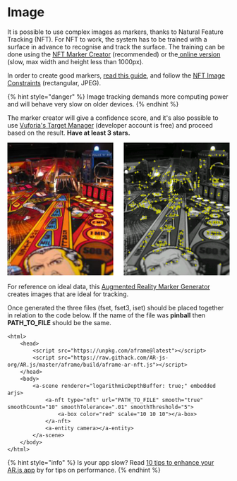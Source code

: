 # Image

It is possible to use complex images as markers, thanks to Natural Feature Tracking \(NFT\). For NFT to work, the system has to be trained with a surface in advance to recognise and track the surface. The training can be done using the [NFT Marker Creator](https://github.com/Carnaux/NFT-Marker-Creator) \(recommended\) or the[ online  version](https://carnaux.github.io/NFT-Marker-Creator/) \(slow, max width and height less than 1000px\). 

In order to create good markers, [read this guide](https://github.com/Carnaux/NFT-Marker-Creator/wiki/Creating-good-markers), and follow the [NFT Image Constraints](https://github.com/kalwalt/jsartoolkit5/blob/fixing-nft/doc/NFT_image_constraints.md) \(rectangular, JPEG\).

{% hint style="danger" %}
Image tracking demands more computing power and will behave very slow on older devices.
{% endhint %}

The marker creator will give a confidence score, and it's also possible to use  [Vuforia's Target Manager](https://developer.vuforia.com/) \(developer account is free\) and proceed based on the result. **Have at least 3 stars.**

![This image has lots of unique features!](../../../.gitbook/assets/vuforia%20%283%29.jpg)

For reference on ideal data, this [Augmented Reality Marker Generator](http://www.brosvision.com/ar-marker-generator/) creates images that are ideal for tracking.

Once generated the three files \(fset, fset3, iset\) should be placed together in relation to the code below. If the name of the file was **pinball** then **PATH\_TO\_FILE** should be the same.

```markup
<html>
	<head>
		<script src="https://unpkg.com/aframe@latest"></script>
		<script src="https://raw.githack.com/AR-js-org/AR.js/master/aframe/build/aframe-ar-nft.js"></script>
	</head>
	<body>
		<a-scene renderer="logarithmicDepthBuffer: true;" embedded arjs>
			<a-nft type="nft" url="PATH_TO_FILE" smooth="true" smoothCount="10" smoothTolerance=".01" smoothThreshold="5">
				<a-box color="red" scale="10 10 10"></a-box>
			</a-nft>
			<a-entity camera></a-entity>
		</a-scene>
	</body>
</html>
```

{% hint style="info" %}
Is your app slow? Read [10 tips to enhance your AR.js app](https://medium.com/chialab-open-source/10-tips-to-enhance-your-ar-js-app-8b44c6faffca) by for tips on performance.
{% endhint %}

